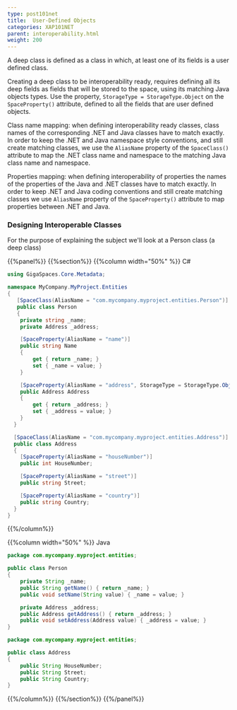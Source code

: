 ```yaml
---
type: post101net
title:  User-Defined Objects
categories: XAP101NET
parent: interoperability.html
weight: 200
---
```




A deep class is defined as a class in which, at least one of its fields is a user defined class.


Creating a deep class to be interoperability ready, requires defining all its deep fields as fields that will be stored to the space, using its matching Java objects types. Use the property, `StorageType = StorageType.Object` on the `SpaceProperty()` attribute, defined to all the fields that are user defined objects.

Class name mapping: when defining interoperability ready classes, class names of the corresponding .NET and Java classes have to match exactly. In order to keep the .NET and Java namespace style conventions, and still create matching classes, we use the `AliasName` property of the `SpaceClass()` attribute to map the .NET class name and namespace to the matching Java class name and namespace.

Properties mapping: when defining interoperability of properties the names of the properties of the Java and .NET classes have to match exactly. In order to keep .NET and Java coding conventions and still create matching classes we use `AliasName` property of the `SpaceProperty()` attribute to map properties between .NET and Java.


### Designing Interoperable Classes

For the purpose of explaining the subject we'll look at a Person class (a deep class)


{{%panel%}}
{{%section%}}
{{%column width="50%" %}}
 C#


```csharp
using GigaSpaces.Core.Metadata;

namespace MyCompany.MyProject.Entities
{
   [SpaceClass(AliasName = "com.mycompany.myproject.entities.Person")]
   public class Person
   {
    private string _name;
    private Address _address;

    [SpaceProperty(AliasName = "name")]
    public string Name
    {
        get { return _name; }
        set { _name = value; }
    }

    [SpaceProperty(AliasName = "address", StorageType = StorageType.Object)]
    public Address Address
    {
        get { return _address; }
        set { _address = value; }
    }
  }

  [SpaceClass(AliasName = "com.mycompany.myproject.entities.Address")]
  public class Address
  {
    [SpaceProperty(AliasName = "houseNumber")]
    public int HouseNumber;

    [SpaceProperty(AliasName = "street")]
    public string Street;

    [SpaceProperty(AliasName = "country")]
    public string Country;
  }
}
```
{{%/column%}}

{{%column width="50%" %}}
 Java


```java
package com.mycompany.myproject.entities;

public class Person
{
    private String _name;
    public String getName() { return _name; }
    public void setName(String value) { _name = value; }

    private Address _address;
    public Address getAddress() { return _address; }
    public void setAddress(Address value) { _address = value; }
}

package com.mycompany.myproject.entities;

public class Address
{
    public String HouseNumber;
    public String Street;
    public String Country;
}
```
{{%/column%}}
{{%/section%}}
{{%/panel%}}

